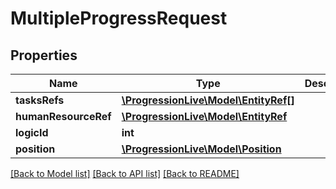 # MultipleProgressRequest

## Properties
Name | Type | Description | Notes
------------ | ------------- | ------------- | -------------
**tasksRefs** | [**\ProgressionLive\Model\EntityRef[]**](EntityRef.md) |  | [optional] 
**humanResourceRef** | [**\ProgressionLive\Model\EntityRef**](EntityRef.md) |  | [optional] 
**logicId** | **int** |  | [optional] 
**position** | [**\ProgressionLive\Model\Position**](Position.md) |  | [optional] 

[[Back to Model list]](../../README.md#documentation-for-models) [[Back to API list]](../../README.md#documentation-for-api-endpoints) [[Back to README]](../../README.md)

